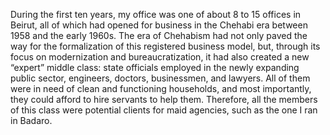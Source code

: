 During the first ten years, my office was one of about 8 to 15 offices in Beirut, all of which had opened for business in the Chehabi era between 1958 and the early 1960s. The era of Chehabism had not only paved the way for the formalization of this registered business model, but, through its focus on modernization and bureaucratization, it had also created a new “expert” middle class: state officials employed in the newly expanding public sector, engineers, doctors, businessmen, and lawyers. All of them were in need of clean and functioning households, and most importantly, they could afford to hire servants to help them. Therefore, all the members of this class were potential clients for maid agencies, such as the one I ran in Badaro.
